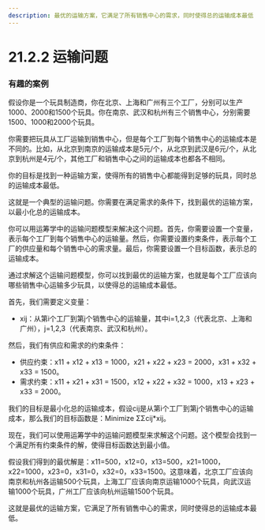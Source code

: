 ```yaml
---
description: 最优的运输方案，它满足了所有销售中心的需求，同时使得总的运输成本最低
---
```


# 21.2.2 运输问题

### 有趣的案例

假设你是一个玩具制造商，你在北京、上海和广州有三个工厂，分别可以生产1000、2000和1500个玩具。你在南京、武汉和杭州有三个销售中心，分别需要1500、1000和2000个玩具。

你需要把玩具从工厂运输到销售中心，但是每个工厂到每个销售中心的运输成本是不同的。比如，从北京到南京的运输成本是5元/个，从北京到武汉是6元/个，从北京到杭州是4元/个，其他工厂和销售中心之间的运输成本也都各不相同。

你的目标是找到一种运输方案，使得所有的销售中心都能得到足够的玩具，同时总的运输成本最低。

这就是一个典型的运输问题。你需要在满足需求的条件下，找到最优的运输方案，以最小化总的运输成本。

你可以用运筹学中的运输问题模型来解决这个问题。首先，你需要设置一个变量，表示每个工厂到每个销售中心的运输量。然后，你需要设置约束条件，表示每个工厂的供应量和每个销售中心的需求量。最后，你需要设置一个目标函数，表示总的运输成本。

通过求解这个运输问题模型，你可以找到最优的运输方案，也就是每个工厂应该向哪些销售中心运输多少玩具，以使得总的运输成本最低。



首先，我们需要定义变量：

* xij：从第i个工厂到第j个销售中心的运输量，其中i=1,2,3（代表北京、上海和广州），j=1,2,3（代表南京、武汉和杭州）。

然后，我们有供应和需求的约束条件：

* 供应约束：x11 + x12 + x13 = 1000，x21 + x22 + x23 = 2000，x31 + x32 + x33 = 1500。
* 需求约束：x11 + x21 + x31 = 1500，x12 + x22 + x32 = 1000，x13 + x23 + x33 = 2000。

我们的目标是最小化总的运输成本，假设cij是从第i个工厂到第j个销售中心的运输成本，那么我们的目标函数是：Minimize ΣΣcij\*xij。

现在，我们可以使用运筹学中的运输问题模型来求解这个问题。这个模型会找到一个满足所有约束条件的解，使得目标函数达到最小值。

假设我们得到的最优解是：x11=500，x12=0，x13=500，x21=1000，x22=1000，x23=0，x31=0，x32=0，x33=1500。这意味着，北京工厂应该向南京和杭州各运输500个玩具，上海工厂应该向南京运输1000个玩具，向武汉运输1000个玩具，广州工厂应该向杭州运输1500个玩具。

这就是最优的运输方案，它满足了所有销售中心的需求，同时使得总的运输成本最低。


